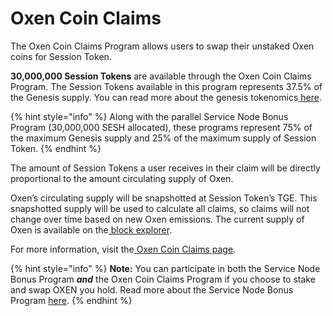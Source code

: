 # Oxen Coin Claims

The Oxen Coin Claims Program allows users to swap their unstaked Oxen coins for Session Token.

**30,000,000 Session Tokens** are available through the Oxen Coin Claims Program. The Session Tokens available in this program represents 37.5% of the Genesis supply. You can read more about the genesis tokenomics[ here](https://docs.getsession.org/tokenomics/genesis-tokenomics).

{% hint style="info" %}
Along with the parallel Service Node Bonus Program (30,000,000 SESH allocated), these programs represent 75% of the maximum Genesis supply and 25% of the maximum supply of Session Token.
{% endhint %}

The amount of Session Tokens a user receives in their claim will be directly proportional to the amount circulating supply of Oxen.

Oxen’s circulating supply will be snapshotted at Session Token’s TGE. This snapshotted supply will be used to calculate all claims, so claims will not change over time based on new Oxen emissions. The current supply of Oxen is available on the[ block explorer](https://oxen.observer/).

For more information, visit the[ Oxen Coin Claims page](https://token.getsession.org/oxen-coin-claims).

{% hint style="info" %}
**Note:** You can participate in both the Service Node Bonus Program _**and**_ the Oxen Coin Claims Program if you choose to stake and swap OXEN you hold. Read more about the Service Node Bonus Program [here](service-node-bonus-program.md).&#x20;
{% endhint %}
